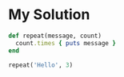 # My Solution

```ruby
def repeat(message, count)
  count.times { puts message }
end

repeat('Hello', 3)
```
